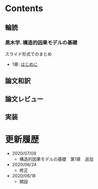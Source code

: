 # Contents  

## 輪読  

### 黒木学. 構造的因果モデルの基礎  

スライド形式でのまとめ

- 1章: [はじめに](https://tgucci06.github.io/Kuroki_01.html)

## 論文和訳


## 論文レビュー


## 実装


# 更新履歴
* 2020/07/09
  * 構造的因果モデルの基礎　第1章　追加
* 2020/06/24
  * 修正
* 2020/06/18
  * 開設
